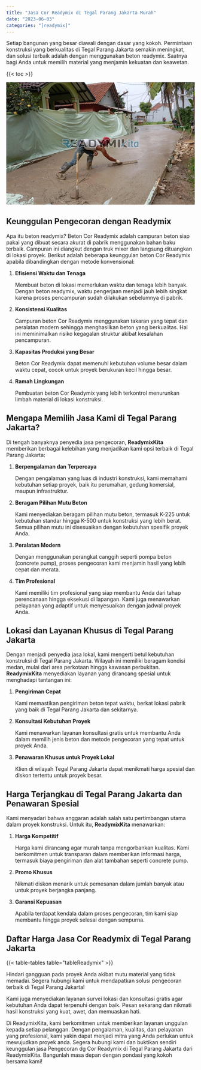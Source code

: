 ```yaml
---
title: "Jasa Cor Readymix di Tegal Parang Jakarta Murah"
date: "2023-06-03"
categories: "[readymix]"
---
```


Setiap bangunan yang besar diawali dengan dasar yang kokoh. Permintaan konstruksi yang berkualitas di Tegal Parang Jakarta semakin meningkat, dan solusi terbaik adalah dengan menggunakan beton readymix. Saatnya bagi Anda untuk memilih material yang menjamin kekuatan dan keawetan.

{{< toc >}}

![Jasa Cor Readymix di Tegal Parang Jakarta Murah](/images/readymix/cor-readymix-26.jpg)

## Keunggulan Pengecoran dengan Readymix

Apa itu beton readymix? Beton Cor Readymix adalah campuran beton siap pakai yang dibuat secara akurat di pabrik menggunakan bahan baku terbaik. Campuran ini diangkut dengan truk mixer dan langsung dituangkan di lokasi proyek. Berikut adalah beberapa keunggulan beton Cor Readymix apabila dibandingkan dengan metode konvensional:

1. **Efisiensi Waktu dan Tenaga**

   Membuat beton di lokasi memerlukan waktu dan tenaga lebih banyak. Dengan beton readymix, waktu pengerjaan menjadi jauh lebih singkat karena proses pencampuran sudah dilakukan sebelumnya di pabrik.

2. **Konsistensi Kualitas**

   Campuran beton Cor Readymix menggunakan takaran yang tepat dan peralatan modern sehingga menghasilkan beton yang berkualitas. Hal ini meminimalkan risiko kegagalan struktur akibat kesalahan pencampuran.

3. **Kapasitas Produksi yang Besar**

   Beton Cor Readymix dapat memenuhi kebutuhan volume besar dalam waktu cepat, cocok untuk proyek berukuran kecil hingga besar.

4. **Ramah Lingkungan**

   Pembuatan beton Cor Readymix yang lebih terkontrol menurunkan limbah material di lokasi konstruksi.

## Mengapa Memilih Jasa Kami di Tegal Parang Jakarta?

Di tengah banyaknya penyedia jasa pengecoran, **ReadymixKita** memberikan berbagai kelebihan yang menjadikan kami opsi terbaik di Tegal Parang Jakarta:

1. **Berpengalaman dan Terpercaya**

   Dengan pengalaman yang luas di industri konstruksi, kami memahami kebutuhan setiap proyek, baik itu perumahan, gedung komersial, maupun infrastruktur.

2. **Beragam Pilihan Mutu Beton**

   Kami menyediakan beragam pilihan mutu beton, termasuk K-225 untuk kebutuhan standar hingga K-500 untuk konstruksi yang lebih berat. Semua pilihan mutu ini disesuaikan dengan kebutuhan spesifik proyek Anda.

3. **Peralatan Modern**

   Dengan menggunakan perangkat canggih seperti pompa beton (concrete pump), proses pengecoran kami menjamin hasil yang lebih cepat dan merata.

4. **Tim Profesional**

   Kami memiliki tim profesional yang siap membantu Anda dari tahap perencanaan hingga eksekusi di lapangan. Kami juga menawarkan pelayanan yang adaptif untuk menyesuaikan dengan jadwal proyek Anda.

## Lokasi dan Layanan Khusus di Tegal Parang Jakarta

Dengan menjadi penyedia jasa lokal, kami mengerti betul kebutuhan konstruksi di Tegal Parang Jakarta. Wilayah ini memiliki beragam kondisi medan, mulai dari area perkotaan hingga kawasan perbukitan. **ReadymixKita** menyediakan layanan yang dirancang spesial untuk menghadapi tantangan ini:

1. **Pengiriman Cepat**

   Kami memastikan pengiriman beton tepat waktu, berkat lokasi pabrik yang baik di Tegal Parang Jakarta dan sekitarnya.

2. **Konsultasi Kebutuhan Proyek**

   Kami menawarkan layanan konsultasi gratis untuk membantu Anda dalam memilih jenis beton dan metode pengecoran yang tepat untuk proyek Anda.

3. **Penawaran Khusus untuk Proyek Lokal**

   Klien di wilayah Tegal Parang Jakarta dapat menikmati harga spesial dan diskon tertentu untuk proyek besar.

## Harga Terjangkau di Tegal Parang Jakarta dan Penawaran Spesial

Kami menyadari bahwa anggaran adalah salah satu pertimbangan utama dalam proyek konstruksi. Untuk itu, **ReadymixKita** menawarkan:

1. **Harga Kompetitif**

   Harga kami dirancang agar murah tanpa mengorbankan kualitas. Kami berkomitmen untuk transparan dalam memberikan informasi harga, termasuk biaya pengiriman dan alat tambahan seperti concrete pump.

2. **Promo Khusus**

   Nikmati diskon menarik untuk pemesanan dalam jumlah banyak atau untuk proyek berjangka panjang.

3. **Garansi Kepuasan**

   Apabila terdapat kendala dalam proses pengecoran, tim kami siap membantu hingga proyek selesai dengan sempurna.

## Daftar Harga Jasa Cor Readymix di Tegal Parang Jakarta

{{< table-tables table="tableReadymix" >}}

Hindari gangguan pada proyek Anda akibat mutu material yang tidak memadai. Segera hubungi kami untuk mendapatkan solusi pengecoran terbaik di Tegal Parang Jakarta!

Kami juga menyediakan layanan survei lokasi dan konsultasi gratis agar kebutuhan Anda dapat terpenuhi dengan baik. Pesan sekarang dan nikmati hasil konstruksi yang kuat, awet, dan memuaskan hati.

Di ReadymixKita, kami berkomitmen untuk memberikan layanan unggulan kepada setiap pelanggan. Dengan pengalaman, kualitas, dan pelayanan yang profesional, kami yakin dapat menjadi mitra yang Anda perlukan untuk mewujudkan proyek anda. Segera hubungi kami dan buktikan sendiri keunggulan jasa Pengecoran dg Cor Readymix di Tegal Parang Jakarta dari ReadymixKita. Bangunlah masa depan dengan pondasi yang kokoh bersama kami!